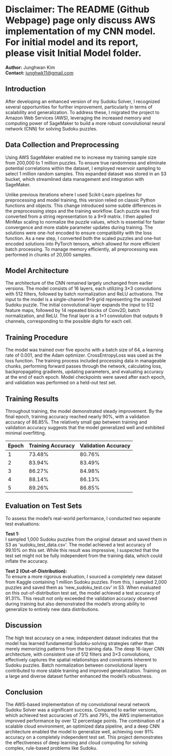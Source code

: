 # Disclaimer: The README (Github Webpage) page only discuss AWS implementation of my CNN model. For initial model and its report, please visit Initial Model folder.

**Author:** Junghwan Kim  
**Contact:** junghwk11@gmail.com

## Introduction

After developing an enhanced version of my Sudoku Solver, I recognized several opportunities for further improvement, particularly in terms of scalability and generalization. To address these, I migrated the project to Amazon Web Services (AWS), leveraging the increased memory and computing power of SageMaker to build a more robust convolutional neural network (CNN) for solving Sudoku puzzles.

## Data Collection and Preprocessing

Using AWS SageMaker enabled me to increase my training sample size from 200,000 to 1 million puzzles. To ensure true randomness and eliminate potential correlations within the dataset, I employed reservoir sampling to select 1 million random samples. This expanded dataset was stored in an S3 bucket, which streamlined data management and integration with SageMaker.

Unlike previous iterations where I used Scikit-Learn pipelines for preprocessing and model training, this version relied on classic Python functions and objects. This change introduced some subtle differences in the preprocessing steps and the training workflow. Each puzzle was first converted from a string representation to a 9×9 matrix. I then applied MinMax scaling to normalize the puzzle values, which is essential for faster convergence and more stable parameter updates during training. The solutions were one-hot encoded to ensure compatibility with the loss function. As a new step, I converted both the scaled puzzles and one-hot encoded solutions into PyTorch tensors, which allowed for more efficient batch processing. To manage memory efficiently, all preprocessing was performed in chunks of 20,000 samples.

## Model Architecture

The architecture of the CNN remained largely unchanged from earlier versions. The model consists of 16 layers, each utilizing 3×3 convolutions with 512 filters, followed by batch normalization and ReLU activations. The input to the model is a single-channel 9×9 grid representing the unsolved Sudoku puzzle. The initial convolutional layer expands the input to 512 feature maps, followed by 14 repeated blocks of Conv2D, batch normalization, and ReLU. The final layer is a 1×1 convolution that outputs 9 channels, corresponding to the possible digits for each cell.

## Training Procedure

The model was trained over five epochs with a batch size of 64, a learning rate of 0.001, and the Adam optimizer. CrossEntropyLoss was used as the loss function. The training process included processing data in manageable chunks, performing forward passes through the network, calculating loss, backpropagating gradients, updating parameters, and evaluating accuracy at the end of each epoch. Model checkpoints were saved after each epoch, and validation was performed on a held-out test set.

## Training Results

Throughout training, the model demonstrated steady improvement. By the final epoch, training accuracy reached nearly 90%, with a validation accuracy of 86.85%. The relatively small gap between training and validation accuracy suggests that the model generalized well and exhibited minimal overfitting.

| Epoch | Training Accuracy | Validation Accuracy |
|-------|------------------|--------------------|
| 1     | 73.48%           | 80.76%             |
| 2     | 83.94%           | 83.49%             |
| 3     | 86.27%           | 84.98%             |
| 4     | 88.14%           | 86.13%             |
| 5     | 89.26%           | 86.85%             |

## Evaluation on Test Sets

To assess the model’s real-world performance, I conducted two separate test evaluations:

**Test 1:**  
I sampled 1,000 Sudoku puzzles from the original dataset and saved them in S3 as 'sudoku_test_data.csv'. The model achieved a test accuracy of 99.10% on this set. While this result was impressive, I suspected that the test set might not be fully independent from the training data, which could inflate the accuracy.

**Test 2 (Out-of-Distribution):**  
To ensure a more rigorous evaluation, I sourced a completely new dataset from Kaggle containing 1 million Sudoku puzzles. From this, I sampled 2,000 puzzles and saved them as 'new_sudoku_test.csv' in S3. When evaluated on this out-of-distribution test set, the model achieved a test accuracy of 91.31%. This result not only exceeded the validation accuracy observed during training but also demonstrated the model’s strong ability to generalize to entirely new data distributions.

## Discussion

The high test accuracy on a new, independent dataset indicates that the model has learned fundamental Sudoku-solving strategies rather than merely memorizing patterns from the training data. The deep 16-layer CNN architecture, with consistent use of 512 filters and 3×3 convolutions, effectively captures the spatial relationships and constraints inherent to Sudoku puzzles. Batch normalization between convolutional layers contributed to more stable training and improved generalization. Training on a large and diverse dataset further enhanced the model’s robustness.

## Conclusion

The AWS-based implementation of my convolutional neural network Sudoku Solver was a significant success. Compared to earlier versions, which achieved test accuracies of 73% and 79%, the AWS implementation improved performance by over 12 percentage points. The combination of a scalable cloud environment, an optimized data pipeline, and a deep CNN architecture enabled the model to generalize well, achieving over 91% accuracy on a completely independent test set. This project demonstrates the effectiveness of deep learning and cloud computing for solving complex, rule-based problems like Sudoku.

